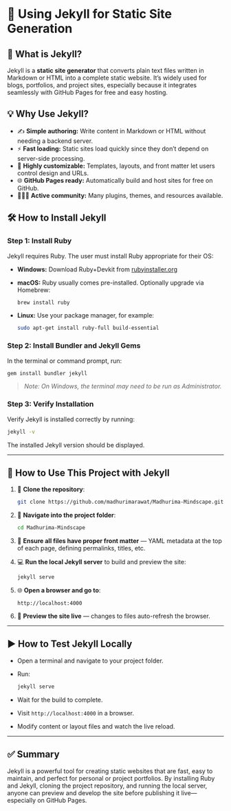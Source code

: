 # 🚀 Using Jekyll for Static Site Generation

## 🤔 What is Jekyll?

Jekyll is a **static site generator** that converts plain text files written in Markdown or HTML into a complete static website. It’s widely used for blogs, portfolios, and project sites, especially because it integrates seamlessly with GitHub Pages for free and easy hosting.

## 💡 Why Use Jekyll?

* ✍️ **Simple authoring:** Write content in Markdown or HTML without needing a backend server.
* ⚡ **Fast loading:** Static sites load quickly since they don’t depend on server-side processing.
* 🎨 **Highly customizable:** Templates, layouts, and front matter let users control design and URLs.
* 🌐 **GitHub Pages ready:** Automatically build and host sites for free on GitHub.
* 🧑‍🤝‍🧑 **Active community:** Many plugins, themes, and resources available.

## 🛠️ How to Install Jekyll

### Step 1: Install Ruby

Jekyll requires Ruby. The user must install Ruby appropriate for their OS:

* **Windows:** Download Ruby+Devkit from [rubyinstaller.org](https://rubyinstaller.org/)
* **macOS:** Ruby usually comes pre-installed. Optionally upgrade via Homebrew:

  ```bash
  brew install ruby
  ```
* **Linux:** Use your package manager, for example:

  ```bash
  sudo apt-get install ruby-full build-essential
  ```

### Step 2: Install Bundler and Jekyll Gems

In the terminal or command prompt, run:

```bash
gem install bundler jekyll
```

> *Note: On Windows, the terminal may need to be run as Administrator.*

### Step 3: Verify Installation

Verify Jekyll is installed correctly by running:

```bash
jekyll -v
```

The installed Jekyll version should be displayed.

---

## 📂 How to Use This Project with Jekyll

1. 🔗 **Clone the repository**:

   ```bash
   git clone https://github.com/madhurimarawat/Madhurima-Mindscape.git
   ```
2. 📁 **Navigate into the project folder**:

   ```bash
   cd Madhurima-Mindscape
   ```
3. 📝 **Ensure all files have proper front matter** — YAML metadata at the top of each page, defining permalinks, titles, etc.
4. 💻 **Run the local Jekyll server** to build and preview the site:

   ```bash
   jekyll serve
   ```
5. 🌐 **Open a browser and go to**:

   ```
   http://localhost:4000
   ```
6. 🔄 **Preview the site live** — changes to files auto-refresh the browser.

---

## ▶️ How to Test Jekyll Locally

* Open a terminal and navigate to your project folder.
* Run:

  ```bash
  jekyll serve
  ```
* Wait for the build to complete.
* Visit `http://localhost:4000` in a browser.
* Modify content or layout files and watch the live reload.

---

## ✅ Summary

Jekyll is a powerful tool for creating static websites that are fast, easy to maintain, and perfect for personal or project portfolios. By installing Ruby and Jekyll, cloning the project repository, and running the local server, anyone can preview and develop the site before publishing it live—especially on GitHub Pages.